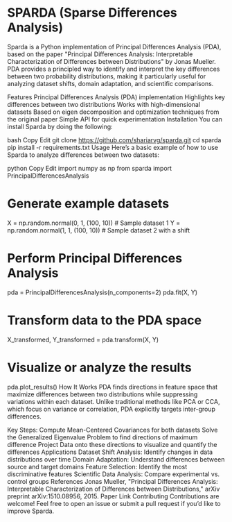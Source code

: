 # SPARDA (Sparse Differences Analysis)
Sparda is a Python implementation of Principal Differences Analysis (PDA), based on the paper "Principal Differences Analysis: Interpretable Characterization of Differences between Distributions" by Jonas Mueller. PDA provides a principled way to identify and interpret the key differences between two probability distributions, making it particularly useful for analyzing dataset shifts, domain adaptation, and scientific comparisons.

Features
Principal Differences Analysis (PDA) implementation
Highlights key differences between two distributions
Works with high-dimensional datasets
Based on eigen decomposition and optimization techniques from the original paper
Simple API for quick experimentation
Installation
You can install Sparda by doing the following:

bash
Copy
Edit
git clone https://github.com/shariarvg/sparda.git
cd sparda
pip install -r requirements.txt
Usage
Here’s a basic example of how to use Sparda to analyze differences between two datasets:

python
Copy
Edit
import numpy as np
from sparda import PrincipalDifferencesAnalysis

# Generate example datasets
X = np.random.normal(0, 1, (100, 10))  # Sample dataset 1
Y = np.random.normal(1, 1, (100, 10))  # Sample dataset 2 with a shift

# Perform Principal Differences Analysis
pda = PrincipalDifferencesAnalysis(n_components=2)
pda.fit(X, Y)

# Transform data to the PDA space
X_transformed, Y_transformed = pda.transform(X, Y)

# Visualize or analyze the results
pda.plot_results()
How It Works
PDA finds directions in feature space that maximize differences between two distributions while suppressing variations within each dataset. Unlike traditional methods like PCA or CCA, which focus on variance or correlation, PDA explicitly targets inter-group differences.

Key Steps:
Compute Mean-Centered Covariances for both datasets
Solve the Generalized Eigenvalue Problem to find directions of maximum difference
Project Data onto these directions to visualize and quantify the differences
Applications
Dataset Shift Analysis: Identify changes in data distributions over time
Domain Adaptation: Understand differences between source and target domains
Feature Selection: Identify the most discriminative features
Scientific Data Analysis: Compare experimental vs. control groups
References
Jonas Mueller, "Principal Differences Analysis: Interpretable Characterization of Differences between Distributions," arXiv preprint arXiv:1510.08956, 2015. Paper Link
Contributing
Contributions are welcome! Feel free to open an issue or submit a pull request if you’d like to improve Sparda.
